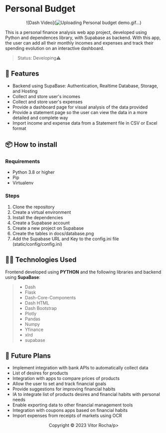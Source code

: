 # Personal Budget

<div align="center">

![Dash Video](![Uploading Personal budget demo.gif…]())

</div>

This is a personal finance analysis web app project, developed using Python and dependences library, with Supabase as backend. With this app, the user can add all their monthly incomes and expenses and track their spending evolution on an interactive dashboard.

>Status: Developing⚠️

## 🔧 Features

- Backend using SupaBase: Authentication, Realtime Database, Storage, and Hosting
- Collect and store user's incomes
- Collect and store user's expenses
- Provide a dashboard page for visual analysis of the data provided
- Provide a statement page so the user can view the data in a more detailed and complete way
- Import income and expense data from a Statement file in CSV or Excel format

## 📦 How to install

### Requirements

- Python 3.8 or higher
- Pip
- Virtualenv

### Steps

1. Clone the repository
2. Create a virtual environment
3. Install the dependencies
4. Create a Supabase account
5. Create a new project on Supabase
6. Create the tables in docs/database.png
7. Add the Supabase URL and Key to the config.ini file (static/config/config.ini)

## 👨‍💻 Technologies Used

Frontend developed using **PYTHON** and the following libraries and backend using **SupaBase**:
> - Dash
> - Flask
> - Dash-Core-Components
> - Dash HTML
> - Dash Bootstrap
> - Plotly
> - Pandas
> - Numpy
> - Yfinance
> - xlrd
> - supabase

## 🚀 Future Plans

- Implement integration with bank APIs to automatically collect data
- List of desires for products
- Integration with apps to compare prices of products
- Allow the user to set and track financial goals
- Provide suggestions for improving financial habits
- IA to integrate list of products desires and financial habits with personal needs
- Enable exporting data to other financial management tools
- Integration with coupons apps based on financial habits
- Import expenses from receipts of markets using OCR

<p align="center">Copyright © 2023 Vitor Rocha/p>
